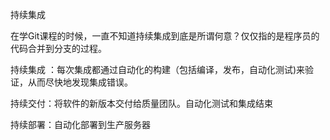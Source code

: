 持续集成





在学Git课程的时候，一直不知道持续集成到底是所谓何意？仅仅指的是程序员的代码合并到分支的过程。



持续集成 ：每次集成都通过自动化的构建（包括编译，发布，自动化测试)来验证，从而尽快地发现集成错误。

持续交付：将软件的新版本交付给质量团队。自动化测试和集成结束

持续部署：自动化部署到生产服务器